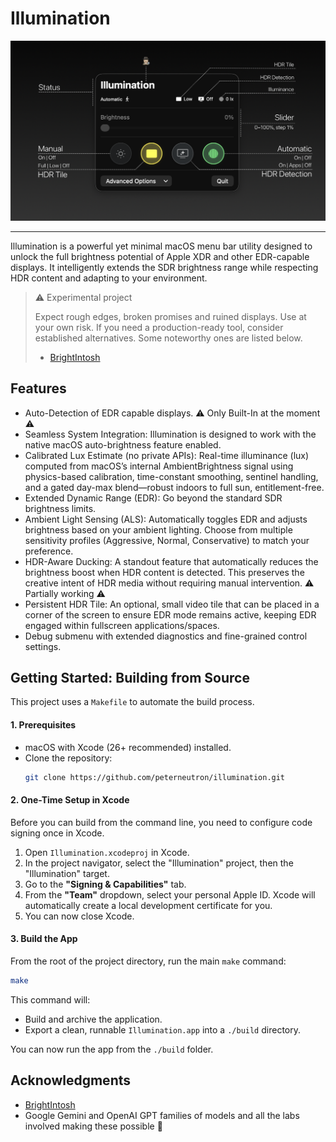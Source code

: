 # Illumination
<img alt="Main View" src="assets/Illumination.png" />

---

Illumination is a powerful yet minimal macOS menu bar utility designed to unlock the full brightness potential of Apple XDR and other EDR-capable displays. It intelligently extends the SDR brightness range while respecting HDR content and adapting to your environment.

> ⚠️ Experimental project
>
> Expect rough edges, broken promises and ruined displays. Use at your own risk. If you need a production-ready tool, consider established alternatives. Some noteworthy ones are listed below.
>
> - [BrightIntosh](https://github.com/niklasr22/BrightIntosh)


## Features

- Auto-Detection of EDR capable displays. ⚠️ Only Built-In at the moment ⚠️
- Seamless System Integration: Illumination is designed to work with the native macOS auto-brightness feature enabled.
- Calibrated Lux Estimate (no private APIs): Real-time illuminance (lux) computed from macOS’s internal AmbientBrightness signal using physics-based calibration, time-constant smoothing, sentinel handling, and a gated day-max blend—robust indoors to full sun, entitlement-free.
- Extended Dynamic Range (EDR): Go beyond the standard SDR brightness limits.
- Ambient Light Sensing (ALS): Automatically toggles EDR and adjusts brightness based on your ambient lighting. Choose from multiple sensitivity profiles (Aggressive, Normal, Conservative) to match your preference.
- HDR-Aware Ducking: A standout feature that automatically reduces the brightness boost when HDR content is detected. This preserves the creative intent of HDR media without requiring manual intervention. ⚠️ Partially working ⚠️
- Persistent HDR Tile: An optional, small video tile that can be placed in a corner of the screen to ensure EDR mode remains active, keeping EDR engaged within fullscreen applications/spaces.
- Debug submenu with extended diagnostics and fine-grained control settings.

## Getting Started: Building from Source

This project uses a `Makefile` to automate the build process.

#### 1. Prerequisites

- macOS with Xcode (26+ recommended) installed.
- Clone the repository:
  ```bash
  git clone https://github.com/peterneutron/illumination.git
  ```

#### 2. One-Time Setup in Xcode

Before you can build from the command line, you need to configure code signing once in Xcode.

1.  Open `Illumination.xcodeproj` in Xcode.
2.  In the project navigator, select the "Illumination" project, then the "Illumination" target.
3.  Go to the **"Signing & Capabilities"** tab.
4.  From the **"Team"** dropdown, select your personal Apple ID. Xcode will automatically create a local development certificate for you.
5.  You can now close Xcode.

#### 3. Build the App

From the root of the project directory, run the main `make` command:

```bash
make
```
This command will:
- Build and archive the application.
- Export a clean, runnable `Illumination.app` into a `./build` directory.

You can now run the app from the `./build` folder.

## Acknowledgments

- [BrightIntosh](https://github.com/niklasr22/BrightIntosh)
- Google Gemini and OpenAI GPT families of models and all the labs involved making these possible 🙏